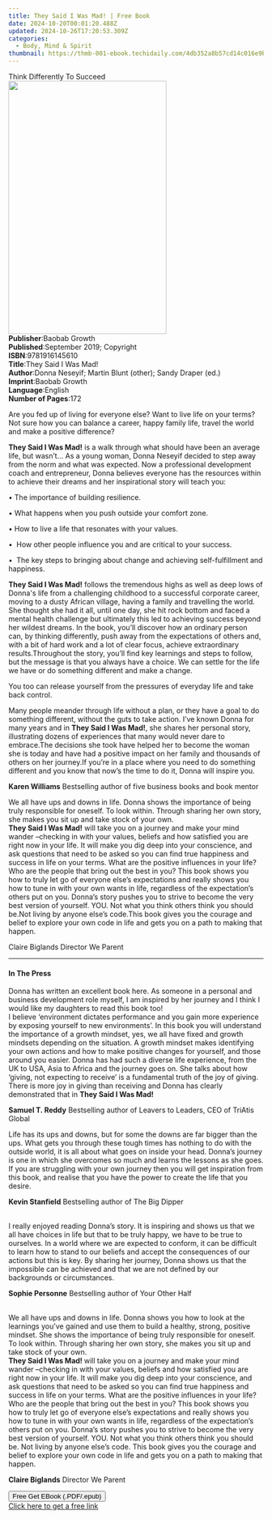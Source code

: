 ```yaml
---
title: They Said I Was Mad! | Free Book
date: 2024-10-20T00:01:20.488Z
updated: 2024-10-26T17:20:53.309Z
categories:
  - Body, Mind & Spirit
thumbnail: https://thmb-001-ebook.techidaily.com/4db352a8b57cd14c016e9bbe85a868c86d018e93f3109f2950643e3699d1d868.jpg
---
```

<main id="book-container">
  <div class="flex flex-col">
    <div class="book-brief flex-1 py-6 px-4 sm:p-6 md:py-10 md:px-8">
      <!-- brief-->
      <div class="book-brief-main">Think Differently To Succeed</div>
    </div>
    <div
      class="book-meta-info flex-1 grid gap-4 col-start-1 col-end-3 row-start-1 sm:mb-6 sm:grid-cols-4 lg:gap-6 lg:col-start-2 lg:row-end-6 lg:row-span-6 lg:mb-0"
    >
      <div
        class="book-meta-info-left place-content-center mt-4 p-4 text-sm leading-6 col-start-2 col-span-2 dark:text-slate-400"
      >
        <img
          class="w-full h-500 object-cover rounded-lg sm:h-255 sm:col-span-2 lg:col-span-full"
          src="https://img-001-ebook.techidaily.com/21764e1ee437b2b26c7a04fbbe9bedd7ed6d34e1a2d6ce9f87b996f72d094cb7.jpg"
          alt=""
          width="312"
          height="500"
        />
      </div>
      <div
        class="book-meta-info-right mt-2 col-start-1 row-start-2 col-span-3 self-center"
      >
        <!-- meta data  -->
        <div class="flex flex-col px-4 md:px-8">
          <div class="flex-1">
            <strong>Publisher</strong>:<span class="px-2">Baobab Growth</span>
          </div>
          <div class="flex-1">
            <strong>Published</strong>:<span class="px-2"
              >September 2019; Copyright</span
            >
          </div>
          <div class="flex-1">
            <strong>ISBN</strong>:<span class="px-2">9781916145610</span>
          </div>
          <div class="flex-1">
            <strong>Title</strong>:<span class="px-2"
              >They Said I Was Mad!</span
            >
          </div>
          <div class="flex-1">
            <strong>Author</strong>:<span class="px-2"
              >Donna Neseyif; Martin Blunt (other); Sandy Draper (ed.)</span
            >
          </div>
          <div class="flex-1">
            <strong>Imprint</strong>:<span class="px-2">Baobab Growth</span>
          </div>
          <div class="flex-1">
            <strong>Language</strong>:<span class="px-2">English</span>
          </div>
          <div class="flex-1">
            <strong>Number of Pages</strong>:<span class="px-2">172</span>
          </div>
        </div>
      </div>
    </div>
    <div class="book-description flex-1 py-6 px-4 sm:p-6 md:py-10 md:px-8">
      <div class="book-description-main">
        <div accordion-content="" id="description">
          <p>
            Are you fed up of living for everyone else? Want to live life on
            your terms? Not sure how you can balance a career, happy family
            life, travel the world and make a positive difference? &nbsp;
          </p>
          <p>
            <strong>They Said I Was Mad!</strong> is a walk through what should
            have been an average life, but wasn’t... As a young woman, Donna
            Neseyif decided to step away from the norm and what was expected.
            Now a professional development coach and entrepreneur, Donna
            believes everyone has the resources within to achieve their dreams
            and her inspirational story will teach you:
          </p>
          <p>• The importance of building resilience.</p>
          <p>• What happens when you push outside your comfort zone.</p>
          <p>• How to live a life that resonates with your values.</p>
          <p>
            • &nbsp;How other people influence you and are critical to your
            success.
          </p>
          <p>
            • &nbsp;The key steps to bringing about change and achieving
            self-fulfillment and happiness.
          </p>
          <p>
            <strong>They Said I Was Mad!</strong> follows the tremendous highs
            as well as deep lows of Donna's&nbsp;life from a challenging
            childhood to a successful corporate career, moving to a dusty
            African village, having a family and travelling the world.
            She&nbsp;thought she had it all, until one day, she hit rock bottom
            and faced a mental health challenge but ultimately this led to
            achieving success beyond her&nbsp;wildest dreams. In the book,
            you’ll discover how an ordinary person can, by thinking differently,
            push away from the expectations of others and, with a bit of hard
            work and a lot of clear focus, achieve extraordinary
            results.Throughout the story, you’ll find key learnings and steps to
            follow, but the&nbsp;message is that you always have a choice. We
            can settle for the life we have or do something different and make a
            change.
          </p>
          <p>
            You too can release yourself from the pressures of everyday life and
            take back control.
          </p>
          <p>
            Many people meander through life without a plan, or they have a goal
            to do something different, without the guts to take action. I’ve
            known Donna for many years and in
            <strong>They Said I Was Mad!</strong>, she shares her personal
            story, illustrating dozens of experiences that many would never dare
            to embrace.The decisions she took have helped her to become the
            woman she is today and have had a positive impact on her family and
            thousands of others on her journey.If you’re in a place where you
            need to do something different and you know that now’s the time to
            do it, Donna will inspire you.
          </p>
          <p>
            <strong>Karen Williams</strong> Bestselling author of five business
            books and book mentor
          </p>
          <p>
            We all have ups and downs in life. Donna&nbsp;shows the importance
            of being truly responsible for oneself. To look within. Through
            sharing her own story, she makes you sit up and take stock of your
            own.&nbsp;<br /><strong>They Said I Was Mad!</strong> will take you
            on a journey and make your mind wander –checking in with your
            values, beliefs and how satisfied you are right now in your life. It
            will make you dig deep into your conscience, and ask questions that
            need to be asked so you can find true happiness and success in life
            on your terms. What are the positive influences in your life? Who
            are the people that bring out the best in you? This book shows you
            how to truly let go of everyone else’s expectations and really shows
            you how to tune in with your own wants in life, regardless of the
            expectation’s others put on you. Donna’s story pushes you to strive
            to become the very best version of yourself. YOU. Not what you think
            others think you should be.Not living by anyone else’s
            code.This&nbsp;book gives you the courage and belief to explore your
            own code in life and gets you on a path to making that happen.
          </p>
          <p>Claire Biglands Director We Parent</p>
        </div>
        <div class="accordion-fader"></div>
      </div>
    </div>
    <div class="book-excerpts flex-1 py-6 px-4 sm:p-6 md:py-10 md:px-8">
      <!-- excerpts-->
      <div class="book-excerpts-main">
        <hr />
        <h4 class="placeholder placeholder-heading">
          <span>In The Press</span>
        </h4>
        <p></p>
        <p>
          Donna has written an excellent book here. As someone in a personal and
          business development role myself, I am inspired by her journey and I
          think I would like my daughters to read this book too!&nbsp;<br />I
          believe ‘environment dictates performance and you gain more experience
          by exposing yourself to new environments’. In this book you will
          understand the importance of a&nbsp;growth mindset, yes, we all have
          fixed and growth mindsets depending on the situation. A growth mindset
          makes identifying your own actions and how to make positive changes
          for yourself, and those around you easier. Donna has had such
          a&nbsp;diverse life&nbsp;experience, from the UK to USA, Asia to
          Africa and the journey goes on. She&nbsp;talks about how ‘giving, not
          expecting to receive’ is a fundamental truth of the joy of giving.
          There is more joy in giving than receiving and Donna has clearly
          demonstrated that in <strong>They Said I Was Mad!</strong>
        </p>
        <p>
          <strong>Samuel T. Reddy</strong> Bestselling author of Leavers to
          Leaders, CEO of TriAtis Global
        </p>
        <p>
          Life has its ups and downs, but for some the downs are far bigger than
          the ups. What gets you through these tough times has nothing to do
          with the outside world, it is all about what goes on inside your head.
          Donna’s journey is one in which she overcomes so much and learns the
          lessons as she goes. If you are struggling with your own journey then
          you will get inspiration from this book, and realise that you have the
          power to create the life that you desire.
        </p>
        <p>
          <strong>Kevin Stanfield</strong> Bestselling author of The Big Dipper
        </p>
        <p>
          <br />I really enjoyed reading Donna’s story. It is inspiring and
          shows us that we all have choices in life but that to be truly happy,
          we have to be true to ourselves. In a world where we are expected to
          conform, it can be difficult to learn how to stand to our beliefs and
          accept the consequences of our actions but this is key. By sharing her
          journey, Donna shows us that the impossible can be achieved and that
          we are not defined by our backgrounds or circumstances.
        </p>
        <p>
          <strong>Sophie Personne</strong> Bestselling author of Your Other Half
        </p>
        <p>
          <br />We all have ups and downs in life. Donna shows you how to look
          at the learnings you’ve gained and use them to build a healthy,
          strong, positive mindset. She shows the importance of being truly
          responsible for oneself. To look within. Through sharing her own
          story, she makes you sit up and take stock of your own.&nbsp;<br /><strong
            >They Said I Was Mad! </strong
          >will take you on a journey and make your mind wander –checking in
          with your values, beliefs and how satisfied you are right now in your
          life. It will make you dig deep into your conscience, and ask
          questions that need to be asked so you can find true happiness and
          success in life on your terms. What are the positive influences in
          your life? Who are the people that bring out the best in you? This
          book shows you how to truly let go of everyone else’s expectations and
          really shows you how to tune in with your own wants in life,
          regardless of the expectation’s others put on you. Donna’s story
          pushes you to strive to become the very best version of yourself. YOU.
          Not what you think others think you should be. Not living by anyone
          else’s code. This book gives you the courage and belief to explore
          your own code in life and gets you on a path to making that
          happen.&nbsp;&nbsp;
        </p>
        <p><strong>Claire Biglands</strong> Director We Parent</p>
        <p></p>
      </div>
    </div>
    <div
      class="book-about-author flex-1 py-6 px-4 sm:p-6 md:py-10 md:px-8"
    ></div>
    <div class="book-free-get flex-1 py-6 px-4 sm:p-6 md:py-10 md:px-8">
      <button
        id="btn-free-get"
        class="bg-blue-500 hover:bg-blue-700 text-white font-bold py-2 px-4 rounded"
      >
        Free Get EBook (.PDF/.epub)
      </button>
      <div id="countdown-display" class="px-2 text-lg mt-2"></div>
      <a
        id="free-link"
        class="hidden bg-blue-500 hover:bg-blue-700 text-white font-bold py-2 px-4 rounded"
        href="https://www.ebooks.com/en-us/book/209879400/they-said-i-was-mad/donna-neseyif/"
        target="_blank"
        >Click here to get a free link</a
      >
    </div>
    <script>
      let countdownTime = 0;
      let countdownInterval = null;
      document
        .getElementById('btn-free-get')
        .addEventListener('click', startCountdown);
      function startCountdown() {
        countdownTime = new Date().getTime() + 60000 * 3;
        countdownInterval = setInterval(updateCountdown, 1000);
        document.getElementById('btn-free-get').disabled = true;
        document
          .getElementById('btn-free-get')
          .classList.add('bg-gray-500', 'cursor-not-allowed');
      }
      function updateCountdown() {
        let currentTime = new Date().getTime();
        let timeLeft = countdownTime - currentTime;
        let secondsLeft = Math.floor(timeLeft / 1000);
        document.getElementById('countdown-display').innerHTML =
          `Remaining time: ${secondsLeft} seconds.`;
        if (secondsLeft <= 0) {
          clearInterval(countdownInterval);
          document.getElementById('btn-free-get').classList.add('hidden');
          document.getElementById('free-link').classList.remove('hidden');
          document.getElementById('countdown-display').innerHTML = '';
        }
      }
    </script>
  </div>
</main>

<ins class="adsbygoogle"
      style="display:block"
      data-ad-client="ca-pub-7571918770474297"
      data-ad-slot="8358498916"
      data-ad-format="auto"
      data-full-width-responsive="true"></ins>
    